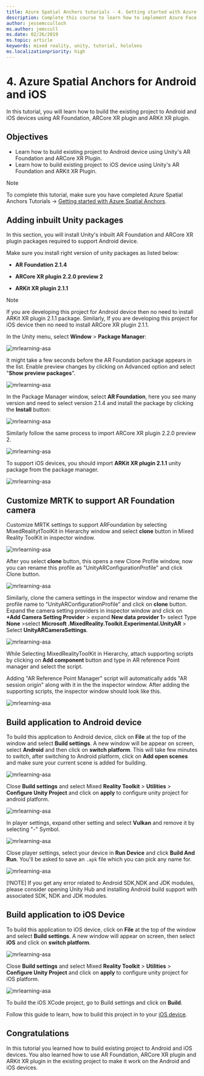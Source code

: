 ```yaml
---
title: Azure Spatial Anchors tutorials - 4. Getting started with Azure Spatial Anchors
description: Complete this course to learn how to implement Azure Face Recognition within a mixed reality application.
author: jessemcculloch
ms.author: jemccull
ms.date: 02/26/2019
ms.topic: article
keywords: mixed reality, unity, tutorial, hololens
ms.localizationpriority: high
---
```


# 4. Azure Spatial Anchors for Android and iOS 

In this tutorial, you will learn how to build the existing project to Android and iOS devices using AR Foundation, ARCore XR plugin and ARKit XR plugin.

## Objectives

* Learn how to build existing project to Android device using Unity's AR Foundation and ARCore XR Plugin.
* Learn how to build existing project to iOS device using Unity's AR Foundation and ARKit XR Plugin.

> [!NOTE]
> To complete this tutorial, make sure you have completed Azure Spatial Anchors Tutorials -> [Getting started with Azure Spatial Anchors](mrlearning-asa-ch1.md).

## Adding inbuilt Unity packages

In this section, you will install Unity's inbuilt AR Foundation and ARCore XR plugin packages required to support Android device.

Make sure you install right version of unity packages as listed below:

- **AR Foundation 2.1.4**

- **ARCore XR plugin 2.2.0 preview 2**

- **ARKit XR plugin 2.1.1**

> [!NOTE]
> If you are developing this project for Android device then no need to install ARKit XR plugin 2.1.1 package. Similarly, If you are developing this project for iOS device then no need to install ARCore XR plugin 2.1.1.

In the Unity menu, select **Window** > **Package Manager**:

![mrlearning-asa](images/mrlearning-asa/tutorial4-section1-step1-1.png)

It might take a few seconds before the AR Foundation package appears in the list. Enable preview changes by clicking on Advanced option and select "**Show preview packages**".

![mrlearning-asa](images/mrlearning-asa/tutorial4-section1-step1-2.png)

In the Package Manager window, select **AR Foundation**, here you see many version and need to select version 2.1.4 and install the package by clicking the **Install** button:

![mrlearning-asa](images/mrlearning-asa/tutorial4-section1-step1-3.png)

Similarly follow the same process to import ARCore XR plugin 2.2.0 preview 2. 

![mrlearning-asa](images/mrlearning-asa/tutorial4-section1-step1-4.png)

To support iOS devices, you should import **ARKit XR plugin 2.1.1** unity package from the package manager. 

![mrlearning-asa](images/mrlearning-asa/tutorial4-section1-step1-5.png)

## Customize MRTK to support AR Foundation camera

Customize MRTK settings to support ARFoundation by selecting MixedRealitytToolKit in Hierarchy window and select **clone** button in Mixed Reality ToolKit in inspector window.

![mrlearning-asa](images/mrlearning-asa/tutorial4-section2-step1-1.png)

After you select **clone** button, this opens a new Clone Profile window, now you can rename this profile as "UnityARConfigurationProfile" and click Clone button.

![mrlearning-asa](images/mrlearning-asa/tutorial4-section2-step1-2.png)

Similarly, clone the camera settings in the inspector window and rename the profile name to “UnityARConfigurationProfile” and click on **clone** button. Expand the camera setting providers in inspector window and click on **+Add Camera Setting Provider** > expand **New data provider 1**> select Type **None** >select **Microsoft .MixedReality.Toolkit.Experimental.UnityAR**  > Select **UnityARCameraSettings**.

![mrlearning-asa](images/mrlearning-asa/tutorial4-section2-step1-3.png)

While Selecting MixedRealityToolKit in Hierarchy, attach supporting scripts by clicking on **Add component** button and type in AR reference Point manager and select the script. 

Adding "AR Reference Point Manager" script will automatically adds "AR session origin" along with it in the the inspector window. After adding the supporting scripts, the inspector window should look like this.

![mrlearning-asa](images/mrlearning-asa/tutorial4-section2-step1-4.png)

## Build application to Android device

To build this application to Android device, click on **File** at the top of the window and select **Build settings**. A new window will be appear on screen, select **Android** and then click on **switch platform**. This will take few minutes to switch, after switching to Android platform, click on **Add open scenes** and make sure your current scene is added for building. 

![mrlearning-asa](images/mrlearning-asa/tutorial4-section3-step1-1.png)

Close **Build settings** and select Mixed **Reality Toolkit** > **Utilities** > **Configure Unity Project** and click on **apply** to configure unity project for android platform.

![mrlearning-asa](images/mrlearning-asa/tutorial4-section3-step1-2.png)

In player settings, expand other setting and select **Vulkan** and remove it by selecting "-" Symbol.

![mrlearning-asa](images/mrlearning-asa/tutorial4-section3-step1-3.png)

Close player settings, select your device in **Run Device** and click **Build And Run**. You'll be asked to save an `.apk` file which you can pick any name for.

![mrlearning-asa](images/mrlearning-asa/tutorial4-section3-step1-4.png)

[!NOTE]
If you get any error related to Android SDK,NDK and JDK modules, please consider opening Unity Hub and installing Android build support with associated SDK, NDK and JDK modules.

## Build application to iOS Device

To build this application to iOS device, click on **File** at the top of the window and select **Build settings**. A new window will appear on screen, then select **iOS** and click on **switch platform**. 

![mrlearning-asa](images/mrlearning-asa/tutorial4-section4-step1-1.png)

Close **Build settings** and select Mixed **Reality Toolkit** > **Utilities** > **Configure Unity Project** and click on **apply** to configure unity project for iOS platform.

![mrlearning-asa](images/mrlearning-asa/tutorial4-section4-step1-2.png)

To build the iOS XCode project, go to Build settings and click on **Build**. 

Follow this guide to learn, how to build this project in to your [iOS device](https://docs.microsoft.com/en-us/azure/spatial-anchors/quickstarts/get-started-unity-ios#export-the-xcode-project).

## Congratulations

In this tutorial you learned how to build existing project to Android and iOS devices. You also learned how to use AR Foundation, ARCore XR plugin and ARKit XR plugin in the existing project to make it work on the Android and iOS devices.

